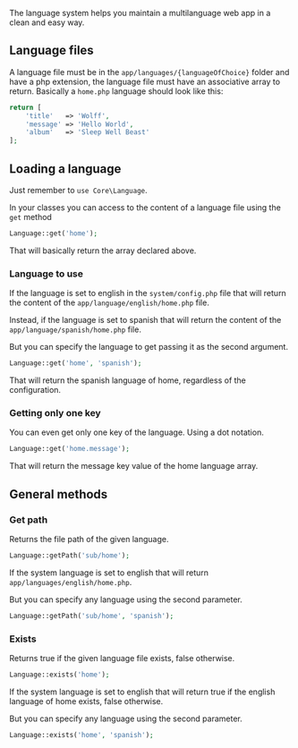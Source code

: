 The language system helps you maintain a multilanguage web app in a clean and easy way.

## Language files

A language file must be in the `app/languages/{languageOfChoice}` folder and have a php extension, the language file must have an associative array to return. Basically a `home.php` language should look like this:

```php
return [
    'title'   => 'Wolff',
    'message' => 'Hello World',
    'album'   => 'Sleep Well Beast'
];
```

## Loading a language

Just remember to `use Core\Language`.

In your classes you can access to the content of a language file using the `get` method

```php
Language::get('home');
```

That will basically return the array declared above.

### Language to use

If the language is set to english in the `system/config.php` file that will return the content of the `app/language/english/home.php` file.

Instead, if the language is set to spanish that will return the content of the `app/language/spanish/home.php` file.

But you can specify the language to get passing it as the second argument.

```php
Language::get('home', 'spanish');
```

That will return the spanish language of home, regardless of the configuration.

### Getting only one key

You can even get only one key of the language. Using a dot notation.

```php
Language::get('home.message');
```

That will return the message key value of the home language array.

## General methods

### Get path

Returns the file path of the given language.

```php
Language::getPath('sub/home');
```

If the system language is set to english that will return `app/languages/english/home.php`. 

But you can specify any language using the second parameter.

```php
Language::getPath('sub/home', 'spanish');
```

### Exists

Returns true if the given language file exists, false otherwise.

```php
Language::exists('home');
```

If the system language is set to english that will return true if the english language of home exists, false otherwise. 

But you can specify any language using the second parameter.

```php
Language::exists('home', 'spanish');
```